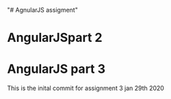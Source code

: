 "# AgnularJS assigment" 
# AngularJSpart 2
# AngularJS part 3
This is the inital commit for assignment 3 jan 29th 2020

